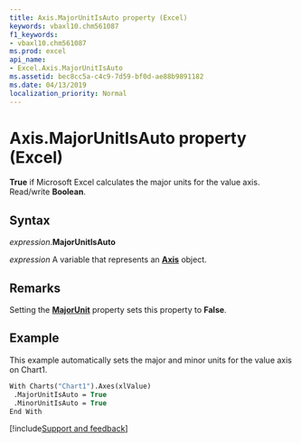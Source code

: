```yaml
---
title: Axis.MajorUnitIsAuto property (Excel)
keywords: vbaxl10.chm561087
f1_keywords:
- vbaxl10.chm561087
ms.prod: excel
api_name:
- Excel.Axis.MajorUnitIsAuto
ms.assetid: bec8cc5a-c4c9-7d59-bf0d-ae88b9891182
ms.date: 04/13/2019
localization_priority: Normal
---
```



# Axis.MajorUnitIsAuto property (Excel)

**True** if Microsoft Excel calculates the major units for the value axis. Read/write **Boolean**.


## Syntax

_expression_.**MajorUnitIsAuto**

_expression_ A variable that represents an **[Axis](Excel.Axis(object).md)** object.


## Remarks

Setting the **[MajorUnit](Excel.Axis.MajorUnit.md)** property sets this property to **False**.


## Example

This example automatically sets the major and minor units for the value axis on Chart1.

```vb
With Charts("Chart1").Axes(xlValue) 
 .MajorUnitIsAuto = True 
 .MinorUnitIsAuto = True 
End With
```




[!include[Support and feedback](~/includes/feedback-boilerplate.md)]